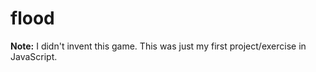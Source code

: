 flood
=====
**Note:** I didn't invent this game. This was just my first project/exercise in JavaScript.
